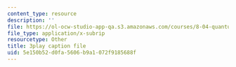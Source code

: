 ```yaml
---
content_type: resource
description: ''
file: https://ol-ocw-studio-app-qa.s3.amazonaws.com/courses/8-04-quantum-physics-i-spring-2013/5e150b52d0fa5606b9a1072f9185688f_NN2txluv1PY.vtt
file_type: application/x-subrip
resourcetype: Other
title: 3play caption file
uid: 5e150b52-d0fa-5606-b9a1-072f9185688f
---
```

